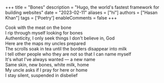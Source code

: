 +++
title = "Bones"
description = "Hugo, the world's fastest framework for building websites"
date = "2023-02-11"
aliases = ["hi"]
authors = ["Hasan Khan"]
tags = ['Poetry']
enableComments = false
+++

Cook with the meat on the bone \
I rip through myself looking for bones \
Authenticity, I only seek things I don't believe in, God \
Here are the maps my uncles prepared   
The scrolls soak in tea until the borders disappear into milk \
I tell other people who they are not so that I can name myself  
It's what I've always wanted — a new name \
Same skin, new bones, white milk, home \
My uncle asks if I pray for here or home \
I stay silent, suspended in disbelief 